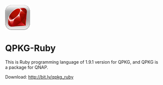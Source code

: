 ![image](https://github.com/yutin1987/QPKG-Ruby/raw/master/icon/ruby_80.gif)

QPKG-Ruby
=========

This is Ruby programming language of 1.9.1 version for QPKG, and QPKG is a package for QNAP.

Download: http://bit.ly/qpkg_ruby
